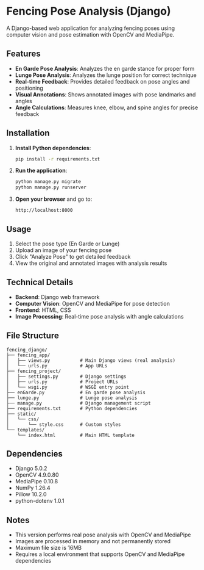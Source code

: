 # Fencing Pose Analysis (Django)

A Django-based web application for analyzing fencing poses using computer vision and pose estimation with OpenCV and MediaPipe.

## Features

- **En Garde Pose Analysis**: Analyzes the en garde stance for proper form
- **Lunge Pose Analysis**: Analyzes the lunge position for correct technique
- **Real-time Feedback**: Provides detailed feedback on pose angles and positioning
- **Visual Annotations**: Shows annotated images with pose landmarks and angles
- **Angle Calculations**: Measures knee, elbow, and spine angles for precise feedback

## Installation

1. **Install Python dependencies**:
   ```bash
   pip install -r requirements.txt
   ```

2. **Run the application**:
   ```bash
   python manage.py migrate
   python manage.py runserver
   ```

3. **Open your browser** and go to:
   ```
   http://localhost:8000
   ```

## Usage

1. Select the pose type (En Garde or Lunge)
2. Upload an image of your fencing pose
3. Click "Analyze Pose" to get detailed feedback
4. View the original and annotated images with analysis results

## Technical Details

- **Backend**: Django web framework
- **Computer Vision**: OpenCV and MediaPipe for pose detection
- **Frontend**: HTML, CSS
- **Image Processing**: Real-time pose analysis with angle calculations

## File Structure

```
fencing_django/
├── fencing_app/
│   ├── views.py           # Main Django views (real analysis)
│   └── urls.py            # App URLs
├── fencing_project/
│   ├── settings.py        # Django settings
│   ├── urls.py            # Project URLs
│   └── wsgi.py            # WSGI entry point
├── enGarde.py             # En garde pose analysis
├── lunge.py               # Lunge pose analysis
├── manage.py              # Django management script
├── requirements.txt       # Python dependencies
├── static/
│   └── css/
│       └── style.css      # Custom styles
└── templates/
    └── index.html         # Main HTML template
```

## Dependencies

- Django 5.0.2
- OpenCV 4.9.0.80
- MediaPipe 0.10.8
- NumPy 1.26.4
- Pillow 10.2.0
- python-dotenv 1.0.1

## Notes

- This version performs real pose analysis with OpenCV and MediaPipe
- Images are processed in memory and not permanently stored
- Maximum file size is 16MB
- Requires a local environment that supports OpenCV and MediaPipe dependencies
